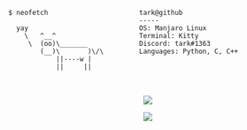     $ neofetch                       tark@github
                                     -----
      yay                            OS: Manjaro Linux
        \   ^__^                     Terminal: Kitty
         \  (oo)\_______             Discord: tark#1363
            (__)\       )\/\         Languages: Python, C, C++
                ||----w |
                ||     ||
                
   <br>

<p align="center"> <img src="https://github-readme-stats.vercel.app/api?username=tarkerin&count_private=true&theme=dracula&show_icons=false&hide_border=true" /> </p>

<p align="center"> <img src="https://github-readme-stats.vercel.app/api/top-langs/?username=tarkerin&layout=compact&langs_count=4&theme=dracula&hide_border=true" /> </p>

